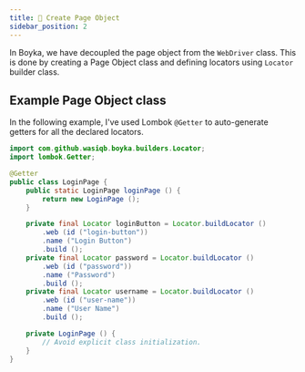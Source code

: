 ```yaml
---
title: 📄 Create Page Object
sidebar_position: 2
---
```


In Boyka, we have decoupled the page object from the `WebDriver` class. This is done by creating a Page Object class and defining locators using `Locator` builder class.

## Example Page Object class

In the following example, I've used Lombok `@Getter` to auto-generate getters for all the declared locators.

```java
import com.github.wasiqb.boyka.builders.Locator;
import lombok.Getter;

@Getter
public class LoginPage {
    public static LoginPage loginPage () {
        return new LoginPage ();
    }

    private final Locator loginButton = Locator.buildLocator ()
        .web (id ("login-button"))
        .name ("Login Button")
        .build ();
    private final Locator password = Locator.buildLocator ()
        .web (id ("password"))
        .name ("Password")
        .build ();
    private final Locator username = Locator.buildLocator ()
        .web (id ("user-name"))
        .name ("User Name")
        .build ();

    private LoginPage () {
        // Avoid explicit class initialization.
    }
}
```
